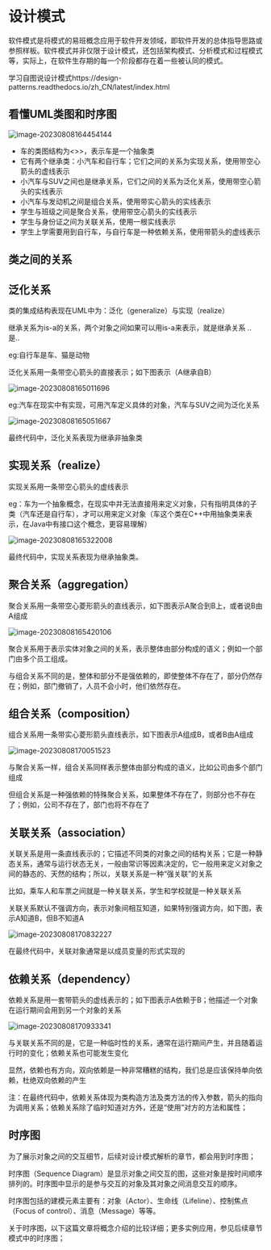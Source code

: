 # 设计模式

软件模式是将模式的易班概念应用于软件开发领域，即软件开发的总体指导思路或参照样板。软件模式并非仅限于设计模式，还包括架构模式、分析模式和过程模式等，实际上，在软件生存期的每一个阶段都存在着一些被认同的模式。

学习自图说设计模式https://design-patterns.readthedocs.io/zh_CN/latest/index.html

## 看懂UML类图和时序图

![image-20230808164454144](https://happygoing.oss-cn-beijing.aliyuncs.com/img/image-20230808164454144.png)

- 车的类图结构为<<abstract>>>，表示车是一个抽象类
- 它有两个继承类：小汽车和自行车；它们之间的关系为实现关系，使用带空心箭头的虚线表示
- 小汽车与SUV之间也是继承关系，它们之间的关系为泛化关系，使用带空心箭头的实线表示
- 小汽车与发动机之间是组合关系，使用带实心箭头的实线表示
- 学生与班级之间是聚合关系，使用带空心箭头的实线表示
- 学生与身份证之间为关联关系，使用一根实线表示
- 学生上学需要用到自行车，与自行车是一种依赖关系，使用带箭头的虚线表示

## 类之间的关系

## 泛化关系

类的集成结构表现在UML中为：泛化（generalize）与实现（realize）

继承关系为is-a的关系，两个对象之间如果可以用is-a来表示，就是继承关系 ..是..

eg:自行车是车、猫是动物

泛化关系用一条带空心箭头的直接表示；如下图表示（A继承自B）

![image-20230808165011696](https://happygoing.oss-cn-beijing.aliyuncs.com/img/image-20230808165011696.png)

eg:汽车在现实中有实现，可用汽车定义具体的对象，汽车与SUV之间为泛化关系

![image-20230808165051667](https://happygoing.oss-cn-beijing.aliyuncs.com/img/image-20230808165051667.png)

最终代码中，泛化关系表现为继承非抽象类

## 实现关系（realize）

实现关系用一条带空心箭头的虚线表示

eg：车为一个抽象概念，在现实中并无法直接用来定义对象，只有指明具体的子类（汽车还是自行车），才可以用来定义对象（车这个类在C++中用抽象类来表示，在Java中有接口这个概念，更容易理解）

![image-20230808165322008](https://happygoing.oss-cn-beijing.aliyuncs.com/img/image-20230808165322008.png)

最终代码中，实现关系表现为继承抽象类。

## 聚合关系（aggregation）

聚合关系用一条带空心菱形箭头的直线表示，如下图表示A聚合到B上，或者说B由A组成

![image-20230808165420106](https://happygoing.oss-cn-beijing.aliyuncs.com/img/image-20230808165420106.png)

聚合关系用于表示实体对象之间的关系，表示整体由部分构成的语义；例如一个部门由多个员工组成。

与组合关系不同的是，整体和部分不是强依赖的，即使整体不存在了，部分仍然存在；例如，部门撤销了，人员不会小时，他们依然存在。

## 组合关系（composition）

组合关系用一条带实心菱形箭头直线表示，如下图表示A组成B，或者B由A组成

![image-20230808170051523](https://happygoing.oss-cn-beijing.aliyuncs.com/img/image-20230808170051523.png)

与聚合关系一样，组合关系同样表示整体由部分构成的语义，比如公司由多个部门组成

但组合关系是一种强依赖的特殊聚合关系，如果整体不存在了，则部分也不存在了；例如，公司不存在了，部门也将不存在了

## 关联关系（association）

关联关系是用一条直线表示的；它描述不同类的对象之间的结构关系；它是一种静态关系，通常与运行状态无关，一般由常识等因素决定的，它一般用来定义对象之间的静态的、天然的结构；所以，关联关系是一种“强关联”的关系

比如，乘车人和车票之间就是一种关联关系，学生和学校就是一种关联关系

关联关系默认不强调方向，表示对象间相互知道，如果特别强调方向，如下图，表示A知道B，但B不知道A

![image-20230808170832227](https://happygoing.oss-cn-beijing.aliyuncs.com/img/image-20230808170832227.png)

在最终代码中，关联对象通常是以成员变量的形式实现的

## 依赖关系（dependency）

依赖关系是用一套带箭头的虚线表示的；如下图表示A依赖于B；他描述一个对象在运行期间会用到另一个对象的关系

![image-20230808170933341](https://happygoing.oss-cn-beijing.aliyuncs.com/img/image-20230808170933341.png)

与关联关系不同的是，它是一种临时性的关系，通常在运行期间产生，并且随着运行时的变化；依赖关系也可能发生变化

显然，依赖也有方向，双向依赖是一种非常糟糕的结构，我们总是应该保持单向依赖，杜绝双向依赖的产生

注：在最终代码中，依赖关系体现为类构造方法及类方法的传入参数，箭头的指向为调用关系；依赖关系除了临时知道对方外，还是“使用”对方的方法和属性；

## 时序图

为了展示对象之间的交互细节，后续对设计模式解析的章节，都会用到时序图；

时序图（Sequence Diagram）是显示对象之间交互的图，这些对象是按时间顺序排列的。时序图中显示的是参与交互的对象及其对象之间消息交互的顺序。

时序图包括的建模元素主要有：对象（Actor）、生命线（Lifeline）、控制焦点（Focus of control）、消息（Message）等等。

关于时序图，以下这篇文章将概念介绍的比较详细；更多实例应用，参见后续章节模式中的时序图；